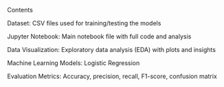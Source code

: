 Contents

Dataset: CSV files used for training/testing the models 

Jupyter Notebook: Main notebook file with full code and analysis 

Data Visualization: Exploratory data analysis (EDA) with plots and insights

Machine Learning Models: Logistic Regression

Evaluation Metrics: Accuracy, precision, recall, F1-score, confusion matrix
